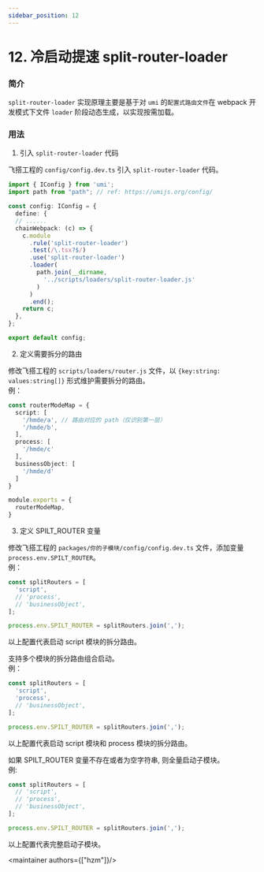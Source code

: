 ```yaml
---
sidebar_position: 12
---
```



# 12. 冷启动提速 split-router-loader

### 简介
`split-router-loader` 实现原理主要是基于对 `umi` 的`配置式路由文件`在 webpack 开发模式下文件 `loader` 阶段动态生成，以实现按需加载。

### 用法
1. 引入 `split-router-loader` 代码  

飞搭工程的 `config/config.dev.ts` 引入 `split-router-loader` 代码。

```ts
import { IConfig } from 'umi';
import path from "path"; // ref: https://umijs.org/config/

const config: IConfig = {
  define: {
  // ......
  chainWebpack: (c) => {
    c.module
      .rule('split-router-loader')
      .test(/\.tsx?$/)
      .use('split-router-loader')
      .loader(
        path.join(__dirname,
          '../scripts/loaders/split-router-loader.js'
        )
      )
      .end();
    return c;
  },
};

export default config;

```
2. 定义需要拆分的路由  

修改飞搭工程的 `scripts/loaders/router.js` 文件，以 `{key:string: values:string[]}` 形式维护需要拆分的路由。  
例：
```ts
const routerModeMap = {
  script: [
    '/hmde/a', // 路由对应的 path（仅识别第一层）
    '/hmde/b',
  ],
  process: [
    '/hmde/c'
  ],
  businessObject: [
    '/hmde/d'
  ]
}

module.exports = {
  routerModeMap,
}
```

3. 定义 SPILT_ROUTER 变量

修改飞搭工程的 `packages/你的子模块/config/config.dev.ts` 文件，添加变量 `process.env.SPILT_ROUTER`。  
例：  
```ts
const splitRouters = [
  'script',
  // 'process',
  // 'businessObject',
];

process.env.SPILT_ROUTER = splitRouters.join(',');
```
以上配置代表启动 script 模块的拆分路由。

支持多个模块的拆分路由组合启动。  
例：
```ts    
const splitRouters = [
  'script',
  'process',
  // 'businessObject',
];

process.env.SPILT_ROUTER = splitRouters.join(',');
```
以上配置代表启动 script 模块和 process 模块的拆分路由。

如果 SPILT_ROUTER 变量不存在或者为空字符串, 则全量启动子模块。  
例:
```ts
const splitRouters = [
  // 'script',
  // 'process',
  // 'businessObject',
];

process.env.SPILT_ROUTER = splitRouters.join(',');
```
以上配置代表完整启动子模块。

<maintainer authors={["hzm"]}/>

